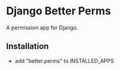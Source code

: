 # Django Better Perms

A permission app for Django.

## Installation

* add "better.perms" to INSTALLED_APPS
